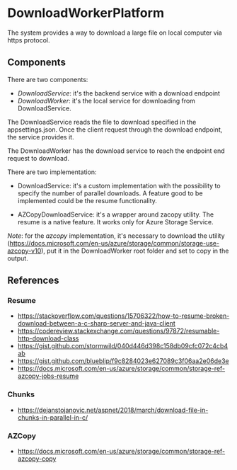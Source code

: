# DownloadWorkerPlatform

The system provides a way to download a large file on local computer via https protocol.

## Components

There are two components:

- *DownloadService*: it's the backend service with a download endpoint
- *DownloadWorker*: it's the local service for downloading from DownloadService.

The DownloadService reads the file to download specified in the appsettings.json. Once the client request through the download endpoint, the service provides it.

The DownloadWorker has the download service to reach the endpoint end request to download.

There are two implementation:

- DownloadService: it's a custom implementation with the possibility to specify the number of parallel downloads. A feature good to be implemented could be the resume functionality.

- AZCopyDownloadService: it's a wrapper around zacopy utility. The resume is a native feature. It works only for Azure Storage Service.

*Note*: for the *azcopy* implementation, it's necessary to download the utility (<https://docs.microsoft.com/en-us/azure/storage/common/storage-use-azcopy-v10>), put it in the DownloadWorker root folder and set to copy in the output.

## References

### Resume

- <https://stackoverflow.com/questions/15706322/how-to-resume-broken-download-between-a-c-sharp-server-and-java-client>
- <https://codereview.stackexchange.com/questions/97872/resumable-http-download-class>
- <https://gist.github.com/stormwild/040d446d398c158db09cfc072c4cb4ab>
- <https://gist.github.com/blueblip/f9c8284023e627089c3f06aa2e06de3e>
- <https://docs.microsoft.com/en-us/azure/storage/common/storage-ref-azcopy-jobs-resume>

### Chunks

- <https://dejanstojanovic.net/aspnet/2018/march/download-file-in-chunks-in-parallel-in-c/>

### AZCopy

- <https://docs.microsoft.com/en-us/azure/storage/common/storage-ref-azcopy-copy>